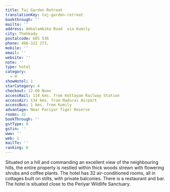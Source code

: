 ```yaml
---
title: Taj Garden Retreat
translationKey: taj-garden-retreat
bookthrough: ''
mailto: ''
address: Ambalambika Road  via Kumily
city: Thekkady
postalcode: 685 536
phone: 486-322 273,
mobile: ''
email: ''
website: ''
note: ''
type: hotel
category:
  - H
showHotel: 1
starCategory: 4
checkout: 12.00 Noon
accessRail: 114 kms. from Kottayam Railway Station
accessAir: 134 kms. from Madurai Airport
accessBus: 1 kms. from Kumily
advantage: Near Pariyar Tiger Reserve
rooms: 32
bookThrough: ''
gstType: 0
gstin: ''
www: ''
web: 1
mailTo: ''
ranking: 0
---
```







Situated on a hill and commanding an excellent view of the neighbouring hills, the entire property is nestled within thick woods strewn with flowering shrubs and coffee plants. The hotel has 32 air-conditioned rooms, all in cottages built on stilts, with private balconies. There is a restaurant and bar. The hotel is situated close to the Periyar Wildlife Sanctuary.
